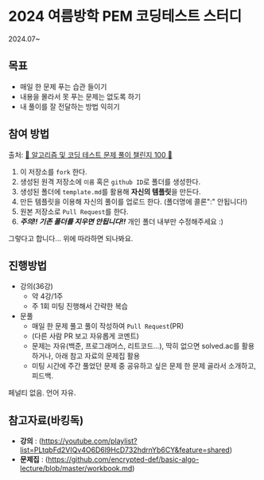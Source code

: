 # 2024 여름방학 PEM 코딩테스트 스터디

2024.07~

## 목표

- 매일 한 문제 푸는 습관 들이기
- 내용을 몰라서 못 푸는 문제는 없도록 하기
- 내 풀이를 잘 전달하는 방법 익히기

## 참여 방법 

출처: [💯 알고리즘 및 코딩 테스트 문제 풀이 챌린지 100 📝](https://github.com/ellynhan/challenge100-codingtest-study/blob/master/README.md)

1. 이 저장소를 `fork` 한다.
2. 생성된 원격 저장소에 `이름` 혹은 `github ID`로 폴더를 생성한다.
3. 생성된 폴더에 `template.md`를 활용해 **자신의 템플릿**을 만든다.
4. 만든 템플릿을 이용해 자신의 풀이를 업로드 한다. (폴더명에 콜론":" 안됩니다!)
5. 원본 저장소로 `Pull Request`를 한다.
6. ***주의!! 기존 폴더를 지우면 안됩니다!!*** 개인 폴더 내부만 수정해주세요 :)

그렇다고 합니다... 위에 따라하면 되나봐요.

## 진행방법

- 강의(36강)
  - 약 4강/1주
  - 주 1회 미팅 진행해서 간략한 복습
- 문풀
  - 매일 한 문제 풀고 풀이 작성하여 `Pull Request`(PR)
  - (다른 사람 PR 보고 자유롭게 코멘트)
  - 문제는 자유(백준, 프로그래머스, 리트코드...), 딱히 없으면 solved.ac를 활용하거나, 아래 참고 자료의 문제집 활용
  - 미팅 시간에 주간 풀었던 문제 중 공유하고 싶은 문제 한 문제 골라서 소개하고, 피드백.

페널티 없음. 언어 자유.

## 참고자료(바킹독)

- **강의** : (https://youtube.com/playlist?list=PLtqbFd2VIQv4O6D6l9HcD732hdrnYb6CY&feature=shared)
- **문제집** : (https://github.com/encrypted-def/basic-algo-lecture/blob/master/workbook.md)
